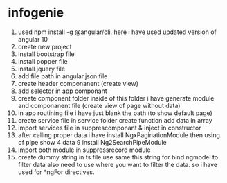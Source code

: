 # infogenie

1. used npm install -g @angular/cli. here i have used updated version of angular 10
2. create new project 
3. install bootstrap file 
4. install popper file
5. install jquery file
6. add file path in angular.json file 
7. create header componanent (create view)
8. add selector in app componant 
4. create component folder inside of this folder i have generate module and componanent file (create view of page without data)
5. in app routining file i have just blank the path (to show default page)
6. create service file in service folder create function add data in array 
7. import services file in supprescomponant & inject in constructor 
8. after calling proper data i have install NgxPaginationModule then using of pipe show 4 data 
9 install Ng2SearchPipeModule 
10. import both module in suppressrecord module 
11. create dummy string in ts file use same this string for bind ngmodel to filter data also need to use where you want to filter the data. so i have used for *ngFor directives.  

